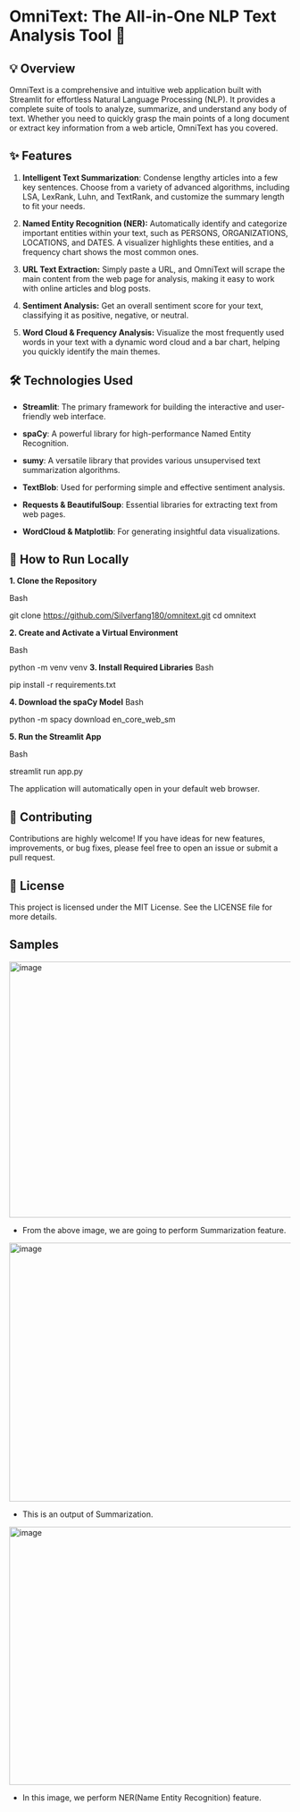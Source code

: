 # OmniText: The All-in-One NLP Text Analysis Tool 📝
## 💡 Overview
OmniText is a comprehensive and intuitive web application built with Streamlit for effortless Natural Language Processing (NLP). It provides a complete suite of tools to analyze, summarize, and understand any body of text. Whether you need to quickly grasp the main points of a long document or extract key information from a web article, OmniText has you covered.

## ✨ Features
1. **Intelligent Text Summarization**: Condense lengthy articles into a few key sentences. Choose from a variety of advanced algorithms, including LSA, LexRank, Luhn, and TextRank, and customize the summary length to fit your needs.

2. **Named Entity Recognition (NER):** Automatically identify and categorize important entities within your text, such as PERSONS, ORGANIZATIONS, LOCATIONS, and DATES. A visualizer highlights these entities, and a frequency chart shows the most common ones.

3. **URL Text Extraction:** Simply paste a URL, and OmniText will scrape the main content from the web page for analysis, making it easy to work with online articles and blog posts.

4. **Sentiment Analysis:** Get an overall sentiment score for your text, classifying it as positive, negative, or neutral.

5. **Word Cloud & Frequency Analysis:** Visualize the most frequently used words in your text with a dynamic word cloud and a bar chart, helping you quickly identify the main themes.

## 🛠️ Technologies Used
- **Streamlit**: The primary framework for building the interactive and user-friendly web interface.

- **spaCy**: A powerful library for high-performance Named Entity Recognition.

- **sumy**: A versatile library that provides various unsupervised text summarization algorithms.

- **TextBlob**: Used for performing simple and effective sentiment analysis.

- **Requests & BeautifulSoup**: Essential libraries for extracting text from web pages.

- **WordCloud & Matplotlib**: For generating insightful data visualizations.

## 🚀 How to Run Locally
 **1. Clone the Repository**

Bash

git clone https://github.com/Silverfang180/omnitext.git
cd omnitext

 **2. Create and Activate a Virtual Environment**

Bash

python -m venv venv
  **3. Install Required Libraries**
Bash

pip install -r requirements.txt

 **4. Download the spaCy Model**
Bash

python -m spacy download en_core_web_sm

 **5. Run the Streamlit App**

Bash

streamlit run app.py

The application will automatically open in your default web browser.

## 🤝 Contributing
Contributions are highly welcome! If you have ideas for new features, improvements, or bug fixes, please feel free to open an issue or submit a pull request.

## 📄 License
This project is licensed under the MIT License. See the LICENSE file for more details.

## Samples
<img width="940" height="458" alt="image" src="https://github.com/user-attachments/assets/749f2088-d088-4170-98f0-d11b7bec0593" />

- From the above image, we are going to perform Summarization feature.

<img width="941" height="463" alt="image" src="https://github.com/user-attachments/assets/e239f256-fe34-4cd8-bfa5-93964f50986c" />

- This is an output of Summarization.

<img width="940" height="462" alt="image" src="https://github.com/user-attachments/assets/7cc490e0-630c-4883-9535-4ba7fd654c6e" />

- In this image, we perform NER(Name Entity Recognition) feature.

